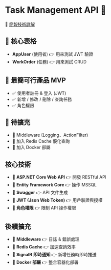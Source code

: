 # Task Management API 🚀

🔗 [簡報技術詳解](https://docs.google.com/presentation/d/15zhCLoS-W1WvkpIPMBhoeheRBofIomrQtAeAGdXfk4w/edit#slide=id.p)

## 📌 核心表格
- **AppUser** (使用者) 👉 用來測試 JWT 驗證
- **WorkOrder** (任務) 👉 用來測試 CRUD

## 📌 最簡可行產品 MVP
- ✅ 使用者註冊 & 登入 (JWT)
- ✅ 新增 / 修改 / 刪除 / 查詢任務
- ✅ 角色權限

## 📌 待擴充
- 🚀 Middleware (Logging、ActionFilter)
- 🚀 加入 Redis Cache 優化查詢
- 🚀 加入 Docker 部屬

## 核心技術
- 🔹 **ASP.NET Core Web API** 👉 開發 RESTful API
- 🔹 **Entity Framework Core** 👉 操作 MSSQL
- 🔹 **Swagger** 👉 API 文件生成
- 🔹 **JWT (Json Web Token)** 👉 用戶驗證與授權
- 🔹 **角色權限** 👉 限制 API 操作權限

## 後續擴充
- 🚀 **Middleware** 👉 日誌 & 錯誤處理
- 🚀 **Redis Cache** 👉 加速查詢效率
- 🚀 **SignalR 即時通知** 👉 新增任務時即時推送
- 🚀 **Docker 部屬** 👉 整合容器化部署
